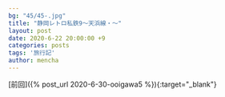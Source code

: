 ```yaml
---
bg: "45/45-.jpg"
title: "静岡レトロ私鉄9～天浜線・～"
layout: post
date: 2020-6-22 20:00:00 +9
categories: posts
tags: '旅行記'
author: mencha
---
```

  [前回]({%  post_url 2020-6-30-ooigawa5 %}){:target="_blank"} 

<!--more-->
![]()